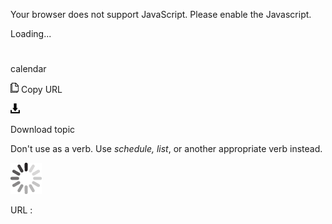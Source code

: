 Your browser does not support JavaScript. Please enable the Javascript.

Loading...

# 

calendar

![Copy URL](media/calendar/Copy.png)
Copy URL

![Download](media/calendar/Download.png)

Download topic

Don't use as a verb. Use *schedule, list*, or another appropriate verb instead.

![In progress](media/calendar/activity-large.gif)

URL :
